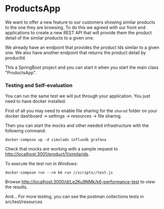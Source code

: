 # ProductsApp

We want to offer a new feature to our customers showing similar products to the one they are browsing. To do this we agreed with our front end applications to create a new REST API that will provide them the product detail of the similar products to a given one.

We already have an endpoint that provides the product Ids similar to a given one. We also have another endpoint that returns the product detail by productId.

This a SpringBoot project and you can start it when you start the main class "ProductsApp".

### Testing and Self-evaluation
You can run the same test we will put through your application. You just need to have docker installed.

First of all you may need to enable file sharing for the `shared` folder on your docker dashboard -> settings -> resources -> file sharing.

Then you can start the mocks and other needed infrastructure with the following command.
```
docker-compose up -d simulado influxdb grafana
```
Check that mocks are working with a sample request to [http://localhost:3001/product/1/similarids](http://localhost:3001/product/1/similarids).

To execute the test run in Windows:
```
docker-compose run --rm k6 run //scripts//test.js
```
Browse [http://localhost:3000/d/Le2Ku9NMk/k6-performance-test](http://localhost:3000/d/Le2Ku9NMk/k6-performance-test) to view the results.

And... For more testing, you can see the postman collections tests in src/test/resources
